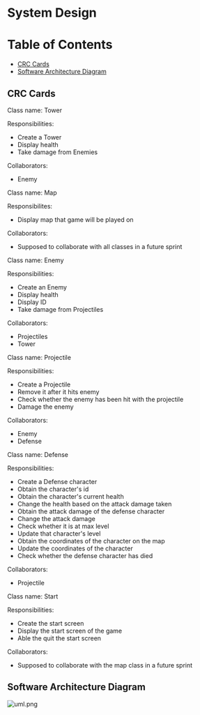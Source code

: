 # System Design 

# Table of Contents
  - [CRC Cards](#crc-cards)
  - [Software Architecture Diagram](#software-architecture-diagram)


## CRC Cards
Class name: Tower

Responsibilities:
- Create a Tower
- Display health
- Take damage from Enemies

Collaborators:
- Enemy


Class name: Map

Responsibilites:
- Display map that game will be played on

Collaborators:
- Supposed to collaborate with all classes in a future sprint


Class name: Enemy

Responsibilities:
- Create an Enemy
- Display health
- Display ID
- Take damage from Projectiles

Collaborators:
- Projectiles
- Tower


Class name: Projectile

Responsibilities:
- Create a Projectile
- Remove it after it hits enemy
- Check whether the enemy has been hit with the projectile
- Damage the enemy

Collaborators:
- Enemy
- Defense


Class name: Defense

Responsibilities:
- Create a Defense character
- Obtain the character's id
- Obtain the character's current health
- Change the health based on the attack damage taken
- Obtain the attack damage of the defense character
- Change the attack damage
- Check whether it is at max level
- Update that character's level
- Obtain the coordinates of the character on the map
- Update the coordinates of the character
- Check whether the defense character has died

Collaborators:
- Projectile


Class name: Start

Responsibilities:
- Create the start screen
- Display the start screen of the game
- Able the quit the start screen

Collaborators:
- Supposed to collaborate with the map class in a future sprint



## Software Architecture Diagram
![uml.png](https://github.com/UTMCSC301/project-ctrl-alt-elite/blob/master/doc/sprint%201/image/uml.png)
